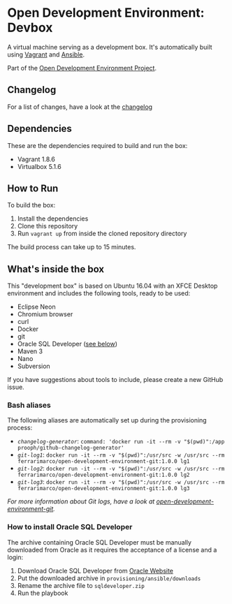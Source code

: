 # Open Development Environment: Devbox

A virtual machine serving as a development box. It's automatically built using [Vagrant](https://www.vagrantup.com/) and [Ansible](https://www.ansible.com/).

Part of the [Open Development Environment Project](https://github.com/ferrarimarco/open-development-environment).

## Changelog
For a list of changes, have a look at the [changelog](CHANGELOG.md)

## Dependencies
These are the dependencies required to build and run the box:
- Vagrant 1.8.6
- Virtualbox 5.1.6

## How to Run
To build the box:

1. Install the dependencies
1. Clone this repository
1. Run `vagrant up` from inside the cloned repository directory

The build process can take up to 15 minutes.

## What's inside the box
This "development box" is based on Ubuntu 16.04 with an XFCE Desktop environment and includes the following tools, ready to be used:
- Eclipse Neon
- Chromium browser
- curl
- Docker
- git
- Oracle SQL Developer ([see below](###how-to-install-oracle-sql-developer))
- Maven 3
- Nano
- Subversion

If you have suggestions about tools to include, please create a new GitHub issue.

### Bash aliases
The following aliases are automatically set up during the provisioning process:
- *`changelog-generator`*: `command: 'docker run -it --rm -v "$(pwd)":/app prooph/github-changelog-generator'`
- *`git-log1`*: `docker run -it --rm -v "$(pwd)":/usr/src -w /usr/src --rm ferrarimarco/open-development-environment-git:1.0.0 lg1`
- *`git-log2`*: `docker run -it --rm -v "$(pwd)":/usr/src -w /usr/src --rm ferrarimarco/open-development-environment-git:1.0.0 lg2`
- *`git-log3`*: `docker run -it --rm -v "$(pwd)":/usr/src -w /usr/src --rm ferrarimarco/open-development-environment-git:1.0.0 lg3`

_For more information about Git logs, have a look at [open-development-environment-git](https://github.com/ferrarimarco/open-development-environment-git)._

### How to install Oracle SQL Developer
The archive containing Oracle SQL Developer must be manually downloaded from Oracle as it requires the acceptance of a license and a login:

1. Download Oracle SQL Developer from [Oracle Website](http://www.oracle.com/technetwork/developer-tools/sql-developer/overview/index-097090.html)
1. Put the downloaded archive in `provisioning/ansible/downloads`
1. Rename the archive file to `sqldeveloper.zip`
1. Run the playbook
